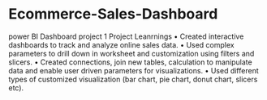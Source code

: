# Ecommerce-Sales-Dashboard
power BI Dashboard project 1
Project Leanrnings
•	Created interactive dashboards to track and analyze online sales data.
•	Used complex parameters to drill down in worksheet and customization using filters and slicers.
•	Created connections, join new tables, calculation to manipulate data and enable user driven parameters for visualizations.
•	Used different types of customized visualization (bar chart, pie chart, donut chart, slicers etc).

